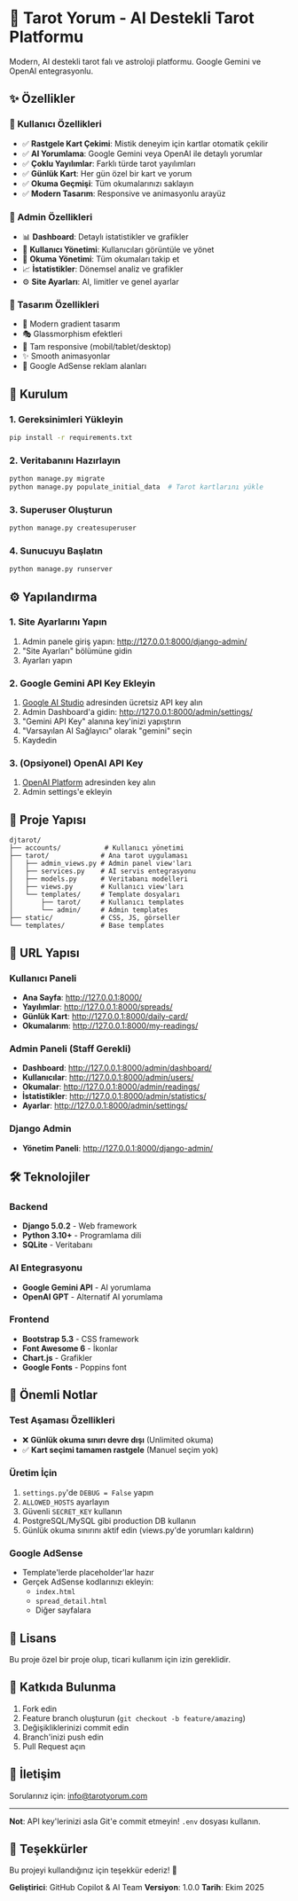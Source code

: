 # 🎴 Tarot Yorum - AI Destekli Tarot Platformu

Modern, AI destekli tarot falı ve astroloji platformu. Google Gemini ve OpenAI entegrasyonlu.

## ✨ Özellikler

### 🎯 Kullanıcı Özellikleri
- ✅ **Rastgele Kart Çekimi**: Mistik deneyim için kartlar otomatik çekilir
- ✅ **AI Yorumlama**: Google Gemini veya OpenAI ile detaylı yorumlar
- ✅ **Çoklu Yayılımlar**: Farklı türde tarot yayılımları
- ✅ **Günlük Kart**: Her gün özel bir kart ve yorum
- ✅ **Okuma Geçmişi**: Tüm okumalarınızı saklayın
- ✅ **Modern Tasarım**: Responsive ve animasyonlu arayüz

### 🔧 Admin Özellikleri
- 📊 **Dashboard**: Detaylı istatistikler ve grafikler
- 👥 **Kullanıcı Yönetimi**: Kullanıcıları görüntüle ve yönet
- 🎴 **Okuma Yönetimi**: Tüm okumaları takip et
- 📈 **İstatistikler**: Dönemsel analiz ve grafikler
- ⚙️ **Site Ayarları**: AI, limitler ve genel ayarlar

### 🎨 Tasarım Özellikleri
- 🌈 Modern gradient tasarım
- 🎭 Glassmorphism efektleri
- 📱 Tam responsive (mobil/tablet/desktop)
- ✨ Smooth animasyonlar
- 🎯 Google AdSense reklam alanları

## 🚀 Kurulum

### 1. Gereksinimleri Yükleyin
```bash
pip install -r requirements.txt
```

### 2. Veritabanını Hazırlayın
```bash
python manage.py migrate
python manage.py populate_initial_data  # Tarot kartlarını yükle
```

### 3. Superuser Oluşturun
```bash
python manage.py createsuperuser
```

### 4. Sunucuyu Başlatın
```bash
python manage.py runserver
```

## ⚙️ Yapılandırma

### 1. Site Ayarlarını Yapın
1. Admin panele giriş yapın: http://127.0.0.1:8000/django-admin/
2. "Site Ayarları" bölümüne gidin
3. Ayarları yapın

### 2. Google Gemini API Key Ekleyin
1. [Google AI Studio](https://makersuite.google.com/app/apikey) adresinden ücretsiz API key alın
2. Admin Dashboard'a gidin: http://127.0.0.1:8000/admin/settings/
3. "Gemini API Key" alanına key'inizi yapıştırın
4. "Varsayılan AI Sağlayıcı" olarak "gemini" seçin
5. Kaydedin

### 3. (Opsiyonel) OpenAI API Key
1. [OpenAI Platform](https://platform.openai.com/api-keys) adresinden key alın
2. Admin settings'e ekleyin

## 📁 Proje Yapısı

```
djtarot/
├── accounts/           # Kullanıcı yönetimi
├── tarot/             # Ana tarot uygulaması
│   ├── admin_views.py # Admin panel view'ları
│   ├── services.py    # AI servis entegrasyonu
│   ├── models.py      # Veritabanı modelleri
│   ├── views.py       # Kullanıcı view'ları
│   └── templates/     # Template dosyaları
│       ├── tarot/     # Kullanıcı templates
│       └── admin/     # Admin templates
├── static/            # CSS, JS, görseller
└── templates/         # Base templates
```

## 🔗 URL Yapısı

### Kullanıcı Paneli
- **Ana Sayfa**: http://127.0.0.1:8000/
- **Yayılımlar**: http://127.0.0.1:8000/spreads/
- **Günlük Kart**: http://127.0.0.1:8000/daily-card/
- **Okumalarım**: http://127.0.0.1:8000/my-readings/

### Admin Paneli (Staff Gerekli)
- **Dashboard**: http://127.0.0.1:8000/admin/dashboard/
- **Kullanıcılar**: http://127.0.0.1:8000/admin/users/
- **Okumalar**: http://127.0.0.1:8000/admin/readings/
- **İstatistikler**: http://127.0.0.1:8000/admin/statistics/
- **Ayarlar**: http://127.0.0.1:8000/admin/settings/

### Django Admin
- **Yönetim Paneli**: http://127.0.0.1:8000/django-admin/

## 🛠️ Teknolojiler

### Backend
- **Django 5.0.2** - Web framework
- **Python 3.10+** - Programlama dili
- **SQLite** - Veritabanı

### AI Entegrasyonu
- **Google Gemini API** - AI yorumlama
- **OpenAI GPT** - Alternatif AI yorumlama

### Frontend
- **Bootstrap 5.3** - CSS framework
- **Font Awesome 6** - İkonlar
- **Chart.js** - Grafikler
- **Google Fonts** - Poppins font

## 🎯 Önemli Notlar

### Test Aşaması Özellikleri
- ❌ **Günlük okuma sınırı devre dışı** (Unlimited okuma)
- ✅ **Kart seçimi tamamen rastgele** (Manuel seçim yok)

### Üretim İçin
1. `settings.py`'de `DEBUG = False` yapın
2. `ALLOWED_HOSTS` ayarlayın
3. Güvenli `SECRET_KEY` kullanın
4. PostgreSQL/MySQL gibi production DB kullanın
5. Günlük okuma sınırını aktif edin (views.py'de yorumları kaldırın)

### Google AdSense
- Template'lerde placeholder'lar hazır
- Gerçek AdSense kodlarınızı ekleyin:
  - `index.html`
  - `spread_detail.html`
  - Diğer sayfalara

## 📝 Lisans

Bu proje özel bir proje olup, ticari kullanım için izin gereklidir.

## 🤝 Katkıda Bulunma

1. Fork edin
2. Feature branch oluşturun (`git checkout -b feature/amazing`)
3. Değişikliklerinizi commit edin
4. Branch'inizi push edin
5. Pull Request açın

## 📧 İletişim

Sorularınız için: info@tarotyorum.com

---

**Not**: API key'lerinizi asla Git'e commit etmeyin! `.env` dosyası kullanın.

## 🎉 Teşekkürler

Bu projeyi kullandığınız için teşekkür ederiz! 🙏

**Geliştirici**: GitHub Copilot & AI Team
**Versiyon**: 1.0.0
**Tarih**: Ekim 2025
